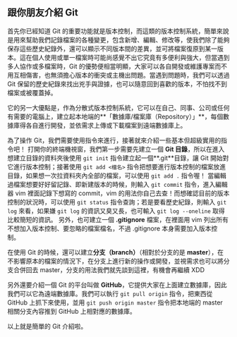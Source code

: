## 跟你朋友介紹 Git
首先你已經知道 Git 的重要功能就是版本控制，而這類的版本控制系統，簡單來說是用來幫助我們記錄檔案的各種變更，包含新增、編輯、修改等，使我們除了能夠保存這些歷史紀錄外，還可以顯示不同版本間的差異，並可將檔案復原到某一版本。這在個人使用或單一檔案時可能尚感覺不出它究竟有多便利與強大，但當遇到多人協作或多檔案時，Git 的優勢便相當明顯，大家可以各自開發或維護專案而不用互相傷害，也無須擔心版本的衝突或主機出問題。當遇到問題時，我們可以透過  Git 保留的歷史紀錄來找出兇手與證據，也可以隨意回到喜歡的版本，不怕找不到檔案或被覆蓋掉。

它的另一大優點是，作為分散式版本控制系統，它可以在自己、同事、公司或任何有需要的電腦上，建立起本地端的**「數據庫/檔案庫（Repository）」**，每個數據庫得各自進行開發，並依需求上傳或下載檔案到遠端數據庫上。

為了操作 Git，我們需要使用指令來進行，接著就來介紹一些基本但超級實用的指令吧！
打開你的終端機視窗，我們第一步需要先建立一個 **Git 目錄**，所以在進入想建立目錄的資料夾後使用 `git init` 指令建立起一個**.git**目錄，讓 Git 開始對它進行版本控制；接著使用 `git add <檔名>` 指令把想要進行版本控制的檔案放進目錄，如果想一次拉資料夾內全部的檔案，可以使用 `git add .` 指令喔！
當編輯過檔案想要好好留記錄、即新建版本的時候，則輸入 `git commit` 指令，進入編輯器 vim 裡面記錄下想寫的 commit，vim 的用法你自己去查！而想確認目前的版本控制的狀況時，可以使用 `git status` 指令查詢；若是要看歷史紀錄，則輸入 `git log` 來看，如果嫌 `git log` 的資訊又臭又長，也可輸入 `git log --oneline` 取得比較簡短的資訊。
另外，也可建立一個 **.gitignore** 檔案，在裡面用 vim 列出所有不想加入版本控制、要忽略的檔案檔名，不過 .gitignore 本身需要加入版本控制。

在使用 Git 的時候，還可以建立**分支（branch）**（相對於分支的是 **master**），在不影響原本的檔案的情況下，在分支上進行新的操作或開發，並視需求也可以將分支合併回去 master，分支的用法我們就先談到這裡，有機會再繼續 XDD

另外還要介紹一個 Git 的平台叫做 **GitHub**，它提供大家在上面建立數據庫，因此我們可以它為遠端數據庫。我們可以執行 `git pull origin` 指令，把東西從 GitHub 上抓下來使用，並用 `git push origin master` 指令把本地端的 master 相關分支內容推到 GitHub 上相對應的數據庫。

以上就是簡單的 Git 介紹啦。